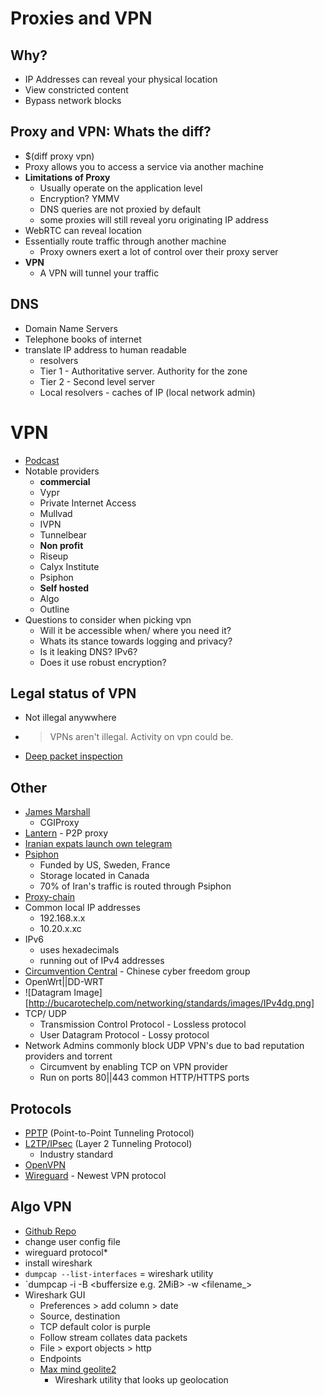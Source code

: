 # Proxies and VPN
## Why?
* IP Addresses can reveal your physical location
* View constricted content
* Bypass network blocks

## Proxy and VPN: Whats the diff? 
* $(diff proxy vpn)
* Proxy allows you to access a service via another machine
* **Limitations of Proxy**
  * Usually operate on the application level
  * Encryption? YMMV
  * DNS queries are not proxied by default
  * some proxies will still reveal yoru originating IP address
* WebRTC can reveal location
* Essentially route traffic through another machine
  * Proxy owners exert a lot of control over their proxy server
* **VPN**
  * A VPN will tunnel your traffic

## DNS
* Domain Name Servers
* Telephone books of internet
* translate IP address to human readable 
  * resolvers
  * Tier 1 - Authoritative server. Authority for the zone
  * Tier 2 - Second level server
  * Local resolvers - caches of IP (local network admin)

# VPN
* [Podcast](https://slate.com/technology/2019/03/vpn-use-and-trust-what-you-should-know.html "Slate podcast")
* Notable providers
  * **commercial**
  * Vypr
  * Private Internet Access
  * Mullvad
  * IVPN
  * Tunnelbear
  * **Non profit**
  * Riseup
  * Calyx Institute
  * Psiphon
  * **Self hosted**
  * Algo
  * Outline
* Questions to consider when picking vpn
  * Will it be accessible when/ where you need it?
  * Whats its stance towards logging and privacy?
  * Is it leaking DNS? IPv6?
  * Does it use robust encryption?

## Legal status of VPN
* Not illegal anywwhere
* > VPNs aren't illegal. Activity on vpn could be.
* [Deep packet inspection](https://en.wikipedia.org/wiki/Deep_packet_inspection "Wikipedia article")

## Other
* [James Marshall](https://www.jmarshall.com/ "Marshall personal website")
  * CGIProxy
* [Lantern](https://en.wikipedia.org/wiki/Lantern_(software) "Wikipedia article") - P2P proxy
* [Iranian expats launch own telegram](https://www.rferl.org/a/iranian-expats-launch-own-telegram-with-built-in-proxy-to-counter-filtering-at-home-/29204673.html "Radio Free Europe")
* [Psiphon](https://psiphon.ca/en/download.html "Psiphon website")
  * Funded by US, Sweden, France
  * Storage located in Canada
  * 70% of Iran's traffic is routed through Psiphon
* [Proxy-chain](https://github.com/apifytech/proxy-chain "Github repo")
* Common local IP addresses
  * 192.168.x.x
  * 10.20.x.xc
* IPv6
  * uses hexadecimals
  * running out of IPv4 addresses 
* [Circumvention Central](https://cc.greatfire.org/en "chinese cyberfreedom group") - Chinese cyber freedom group
* OpenWrt||DD-WRT
* ![Datagram Image][http://bucarotechelp.com/networking/standards/images/IPv4dg.png]
* TCP/ UDP
  * Transmission Control Protocol - Lossless protocol
  * User Datagram Protocol - Lossy protocol
* Network Admins commonly block UDP VPN's due to bad reputation providers and torrent
  * Circumvent by enabling TCP on VPN provider
  * Run on ports 80||443 common HTTP/HTTPS ports

## Protocols
* [PPTP](https://en.wikipedia.org/wiki/Point-to-Point_Tunneling_Protocol "Wiki article") (Point-to-Point Tunneling Protocol)
* [L2TP/IPsec](https://en.wikipedia.org/wiki/Layer_2_Tunneling_Protocol "Wiki article") (Layer 2 Tunneling Protocol) 
  * Industry standard
* [OpenVPN](https://en.wikipedia.org/wiki/OpenVPN "Wiki article")
* [Wireguard](https://en.wikipedia.org/wiki/WireGuard "Wiki Article") - Newest VPN protocol

## Algo VPN
* [Github Repo](https://github.com/trailofbits/algo "github repository")
* change user config file
* wireguard protocol\*
* install wireshark
* `dumpcap --list-interfaces` = wireshark utility 
* `dumpcap -i <interface> -B <buffersize e.g. 2MiB> -w <filename_>
* Wireshark GUI
  * Preferences > add column > date
  * Source, destination
  * TCP default color is purple
  * Follow stream collates data packets
  * File > export objects > http
  * Endpoints
  * [Max mind geolite2](https://dev.maxmind.com/geoip/geoip2/geolite2/ "max mind website")
    * Wireshark utility that looks up geolocation

